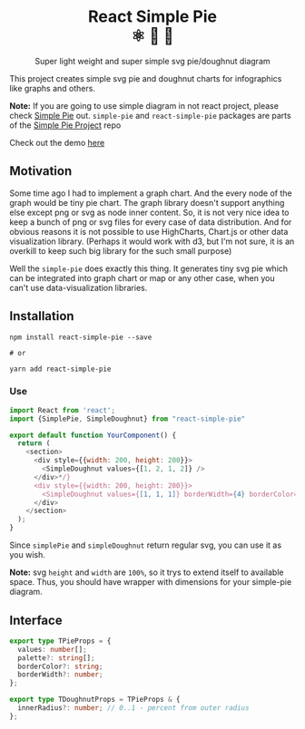 <div align="center">
  <h1>React Simple Pie<br/>⚛️ 🥧 🍩</h1>
  <p>Super light weight and super simple svg pie/doughnut diagram</p>
</div>

This project creates simple svg pie and doughnut charts for infographics like graphs and others.

**Note:** If you are going to use simple diagram in not react project, please check [Simple Pie](https://github.com/serjilyashenko/react-simple-pie/tree/master/src/packages/simple-pie) out.
`simple-pie` and `react-simple-pie` packages are parts of the [Simple Pie Project](https://github.com/serjilyashenko/simple-pie-project) repo

Check out the demo [here](https://simple-pie.netlify.app/)

## Motivation

Some time ago I had to implement a graph chart. And the every node of the graph would be tiny pie chart.
The graph library doesn't support anything else except png or svg as node inner content.
So, it is not very nice idea to keep a bunch of png or svg files for every case of data distribution.
And for obvious reasons it is not possible to use HighCharts, Chart.js or other data visualization library.
(Perhaps it would work with d3, but I'm not sure, it is an overkill to keep such big library for the such small purpose)

Well the `simple-pie` does exactly this thing. It generates tiny svg pie which can be integrated into graph chart or
map or any other case, when you can't use data-visualization libraries.


## Installation

```shell
npm install react-simple-pie --save

# or

yarn add react-simple-pie
```

### Use

```js
import React from 'react';
import {SimplePie, SimpleDoughnut} from "react-simple-pie"

export default function YourComponent() {
  return (
    <section>
      <div style={{width: 200, height: 200}}>
        <SimpleDoughnut values={[1, 2, 1, 2]} />
      </div>*/}
      <div style={{width: 200, height: 200}}>
        <SimpleDoughnut values={[1, 1, 1]} borderWidth={4} borderColor="green" />
      </div>
    </section>
  );
}
```

Since `simplePie` and `simpleDoughnut` return regular svg, you can use it as you wish.

**Note:** svg `height` and `width` are `100%`, so it trys to extend itself to available space. Thus, you should have wrapper with dimensions for your simple-pie diagram.

## Interface

```ts
export type TPieProps = {
  values: number[];
  palette?: string[];
  borderColor?: string;
  borderWidth?: number;
};

export type TDoughnutProps = TPieProps & {
  innerRadius?: number; // 0..1 - percent from outer radius
};
```
